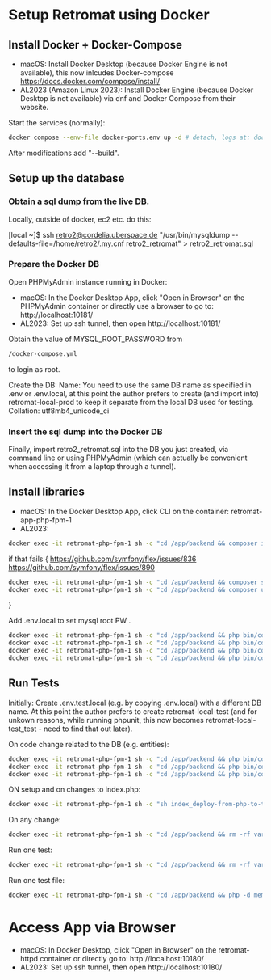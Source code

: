 # Setup Retromat using Docker

## Install Docker + Docker-Compose

* macOS: Install Docker Desktop (because Docker Engine is not available), this now inlcudes Docker-compose https://docs.docker.com/compose/install/
* AL2023 (Amazon Linux 2023): Install Docker Engine (because Docker Desktop is not available) via dnf and Docker Compose from their website.

Start the services (normally):

```bash
docker compose --env-file docker-ports.env up -d # detach, logs at: docker compose logs -f
```

After modifications add "--build".


## Setup up the database

### Obtain a sql dump from the live DB.

Locally, outside of docker, ec2 etc. do this:

[local ~]$ ssh retro2@cordelia.uberspace.de "/usr/bin/mysqldump --defaults-file=/home/retro2/.my.cnf retro2_retromat" > retro2_retromat.sql

### Prepare the Docker DB

Open PHPMyAdmin instance running in Docker:

* macOS: In the Docker Desktop App, click "Open in Browser" on the PHPMyAdmin container or directly use a browser to go to: http://localhost:10181/
* AL2023: Set up ssh tunnel, then open http://localhost:10181/

Obtain the value of MYSQL_ROOT_PASSWORD from

```bash
/docker-compose.yml
```

to login as root.

Create the DB: 
Name: You need to use the same DB name as specified in 
.env or .env.local, at this point the author prefers to create (and import into)
retromat-local-prod to keep it separate from the local DB used for testing.
Collation: utf8mb4_unicode_ci

### Insert the sql dump into the Docker DB

Finally, import retro2_retromat.sql into the DB you just created, via command line or using PHPMyAdmin (which can actually be convenient when accessing it from a laptop through a tunnel).

## Install libraries

* macOS: In the Docker Desktop App, click CLI on the container: retromat-app-php-fpm-1
* AL2023:

```bash
docker exec -it retromat-php-fpm-1 sh -c "cd /app/backend && composer install"
```

if that fails {
https://github.com/symfony/flex/issues/836
https://github.com/symfony/flex/issues/890
```bash
docker exec -it retromat-php-fpm-1 sh -c "cd /app/backend && composer selfupdate"
docker exec -it retromat-php-fpm-1 sh -c "cd /app/backend && composer update symfony/flex --no-plugins --no-scripts"
```
}

Add .env.local to set mysql root PW .

```bash
docker exec -it retromat-php-fpm-1 sh -c "cd /app/backend && php bin/console doctrine:migrations:migrate --no-interaction"
docker exec -it retromat-php-fpm-1 sh -c "cd /app/backend && php bin/console doctrine:cache:clear-result"
docker exec -it retromat-php-fpm-1 sh -c "cd /app/backend && php bin/console doctrine:cache:clear-query"
docker exec -it retromat-php-fpm-1 sh -c "cd /app/backend && php bin/console doctrine:cache:clear-metadata"
```

## Run Tests
Initially:
Create .env.test.local (e.g. by copying .env.local) with a different DB name. 
At this point the author prefers to create retromat-local-test (and for unkown reasons, while running phpunit, this now becomes retromat-local-test_test - need to find that out later).

On code change related to the DB (e.g. entities):

```bash
docker exec -it retromat-php-fpm-1 sh -c "cd /app/backend && php bin/console --env=test doctrine:database:drop --force"
docker exec -it retromat-php-fpm-1 sh -c "cd /app/backend && php bin/console --env=test doctrine:database:create"
docker exec -it retromat-php-fpm-1 sh -c "cd /app/backend && php bin/console --env=test doctrine:migrations:migrate --no-interaction"
```

ON setup and on changes to index.php:

```bash
docker exec -it retromat-php-fpm-1 sh -c "sh index_deploy-from-php-to-twig.sh"
```

On any change:

```bash
docker exec -it retromat-php-fpm-1 sh -c "cd /app/backend && rm -rf var/cache && php -d memory_limit=1000M vendor/bin/phpunit"
```

Run one test:

```bash
docker exec -it retromat-php-fpm-1 sh -c "cd /app/backend && rm -rf var/cache && php -d memory_limit=1000M vendor/bin/phpunit --filter testCachingHeaders"
```

Run one test file:
```bash
docker exec -it retromat-php-fpm-1 sh -c "cd /app/backend && php -d memory_limit=1000M vendor/bin/phpunit tests/Controller/ActivityApiControllerTest.php"
```

# Access App via Browser
* macOS: In Docker Desktop, click "Open in Browser" on the retromat-httpd container or directly go to: http://localhost:10180/
* AL2023: Set up ssh tunnel, then open http://localhost:10180/
